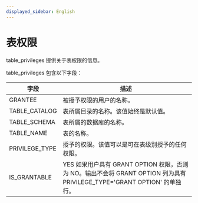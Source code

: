 ```yaml
---
displayed_sidebar: English
---
```


# 表权限

table_privileges 提供关于表权限的信息。

table_privileges 包含以下字段：

|字段|描述|
|---|---|
|GRANTEE|被授予权限的用户的名称。|
|TABLE_CATALOG|表所属目录的名称。该值始终是默认值。|
|TABLE_SCHEMA|表所属的数据库的名称。|
|TABLE_NAME|表的名称。|
|PRIVILEGE_TYPE|授予的权限。该值可以是可在表级别授予的任何权限。|
|IS_GRANTABLE|YES 如果用户具有 GRANT OPTION 权限，否则为 NO。输出不会将 GRANT OPTION 列为具有 PRIVILEGE_TYPE='GRANT OPTION' 的单独行。|
